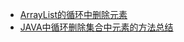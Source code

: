 - [ArrayList的循环中删除元素](https://juejin.im/post/5b92844a6fb9a05d290ed46c)
- [JAVA中循环删除集合中元素的方法总结](https://www.jianshu.com/p/5091d03720a4)